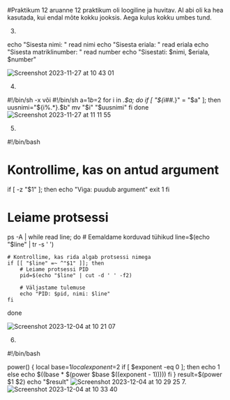 #Praktikum 12 aruanne
12 praktikum oli loogiline ja huvitav. AI abi oli ka hea kasutada, kui endal mõte kokku jooksis. Aega kulus kokku umbes tund.


3.
echo "Sisesta nimi: "
read nimi
echo "Sisesta eriala: "
read eriala
echo "Sisesta matriklinumber: "
read number
echo "Sisestati: $nimi, $eriala, $number"

![Screenshot 2023-11-27 at 10 43 01](https://github.com/viksike/opsys2023/assets/144438506/30eb6470-846a-4361-b447-ea2100659d3b)

4.
#!/bin/sh -x või #!/bin/sh
a=$1
b=$2
for i in *.$a; do
  if [ "${i##*.}" = "$a" ]; then
    uusnimi="${i%.*}.$b"
    mv "$i" "$uusnimi"
  fi
done
![Screenshot 2023-11-27 at 11 11 55](https://github.com/viksike/opsys2023/assets/144438506/30672d86-91d0-4da9-a3c8-18937028961b)

5.
#!/bin/bash

# Kontrollime, kas on antud argument
if [ -z "$1" ]; then
    echo "Viga: puudub argument"
    exit 1
fi

# Leiame protsessi
ps -A | while read line; do
    # Eemaldame korduvad tühikud
    line=$(echo "$line" | tr -s ' ')

    # Kontrollime, kas rida algab protsessi nimega
    if [[ "$line" =~ ^"$1" ]]; then
        # Leiame protsessi PID
        pid=$(echo "$line" | cut -d ' ' -f2)

        # Väljastame tulemuse
        echo "PID: $pid, nimi: $line"
    fi
done

![Screenshot 2023-12-04 at 10 21 07](https://github.com/viksike/opsys2023/assets/144438506/5745ab91-e00d-475a-9a7c-7753015eb768)

6.
#!/bin/bash

power() {
    local base=$1
    local exponent=$2
    if [ $exponent -eq 0 ]; then
        echo 1
    else
        echo $((base * $(power $base $((exponent - 1)))))
    fi
}
result=$(power $1 $2)
echo "$result"
![Screenshot 2023-12-04 at 10 29 25](https://github.com/viksike/opsys2023/assets/144438506/8d3e6e20-3d0f-4f47-a856-adcf4a9819ad)
7.
![Screenshot 2023-12-04 at 10 33 40](https://github.com/viksike/opsys2023/assets/144438506/8b0eae2b-a690-47af-ad70-44f959a0f4df)

